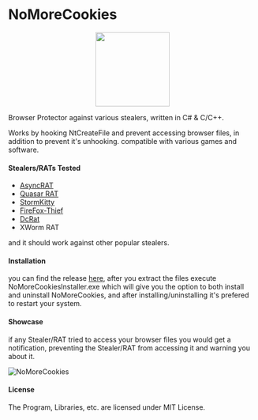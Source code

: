 # NoMoreCookies
<p align="center">
<a href="#"><img src="https://github.com/AdvDebug/NoMoreCookies/blob/main/NoMoreCookies.png?raw=true" height="150"></a>
</p>
Browser Protector against various stealers, written in C# & C/C++.

Works by hooking NtCreateFile and prevent accessing browser files, in addition to prevent it's unhooking. compatible with various games and software.

#### Stealers/RATs Tested
* <a href="https://github.com/NYAN-x-CAT/AsyncRAT-C-Sharp">AsyncRAT</a>
* <a href="https://github.com/quasar/Quasar">Quasar RAT</a>
* <a href="https://github.com/swagkarna/StormKitty">StormKitty</a>
* <a href="https://github.com/LimerBoy/FireFox-Thief">FireFox-Thief</a>
* <a href="https://github.com/qwqdanchun/DcRat">DcRat</a>
* XWorm RAT

and it should work against other popular stealers.

#### Installation 
you can find the release <a href="https://github.com/AdvDebug/NoMoreCookies/releases/tag/NoMoreCookies_1.0">here</a>, after you extract the files execute NoMoreCookiesInstaller.exe which will give you the option to both install and uninstall NoMoreCookies, and after installing/uninstalling it's prefered to restart your system.

#### Showcase
if any Stealer/RAT tried to access your browser files you would get a notification, preventing the Stealer/RAT from accessing it and warning you about it.


![NoMoreCookies](https://github.com/AdvDebug/NoMoreCookies/assets/90452585/ad4d07bf-2b84-488f-8bad-cf8241c89d84)

#### License
The Program, Libraries, etc. are licensed under MIT License.
